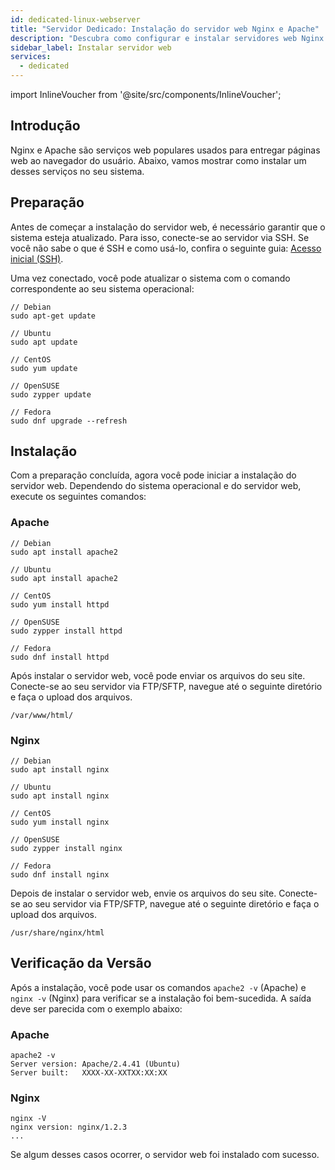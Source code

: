 ```yaml
---
id: dedicated-linux-webserver
title: "Servidor Dedicado: Instalação do servidor web Nginx e Apache"
description: "Descubra como configurar e instalar servidores web Nginx ou Apache para hospedar seu site de forma eficiente → Saiba mais agora"
sidebar_label: Instalar servidor web
services:
  - dedicated
---
```


import InlineVoucher from '@site/src/components/InlineVoucher';

## Introdução

Nginx e Apache são serviços web populares usados para entregar páginas web ao navegador do usuário. Abaixo, vamos mostrar como instalar um desses serviços no seu sistema.

<InlineVoucher />

## Preparação

Antes de começar a instalação do servidor web, é necessário garantir que o sistema esteja atualizado. Para isso, conecte-se ao servidor via SSH. Se você não sabe o que é SSH e como usá-lo, confira o seguinte guia: [Acesso inicial (SSH)](vserver-linux-ssh.md).

Uma vez conectado, você pode atualizar o sistema com o comando correspondente ao seu sistema operacional:

```
// Debian
sudo apt-get update

// Ubuntu
sudo apt update

// CentOS
sudo yum update

// OpenSUSE
sudo zypper update

// Fedora
sudo dnf upgrade --refresh
```

## Instalação

Com a preparação concluída, agora você pode iniciar a instalação do servidor web. Dependendo do sistema operacional e do servidor web, execute os seguintes comandos:

### Apache

```
// Debian
sudo apt install apache2

// Ubuntu
sudo apt install apache2

// CentOS
sudo yum install httpd

// OpenSUSE
sudo zypper install httpd

// Fedora
sudo dnf install httpd
```

Após instalar o servidor web, você pode enviar os arquivos do seu site. Conecte-se ao seu servidor via FTP/SFTP, navegue até o seguinte diretório e faça o upload dos arquivos.

```
/var/www/html/
```

### Nginx

```
// Debian
sudo apt install nginx

// Ubuntu
sudo apt install nginx

// CentOS
sudo yum install nginx

// OpenSUSE
sudo zypper install nginx

// Fedora
sudo dnf install nginx
```

Depois de instalar o servidor web, envie os arquivos do seu site. Conecte-se ao seu servidor via FTP/SFTP, navegue até o seguinte diretório e faça o upload dos arquivos.

```
/usr/share/nginx/html
```

## Verificação da Versão

Após a instalação, você pode usar os comandos `apache2 -v` (Apache) e `nginx -v` (Nginx) para verificar se a instalação foi bem-sucedida. A saída deve ser parecida com o exemplo abaixo:

### Apache

```
apache2 -v
Server version: Apache/2.4.41 (Ubuntu)
Server built:   XXXX-XX-XXTXX:XX:XX
```

### Nginx

```
nginx -V
nginx version: nginx/1.2.3
...
```

Se algum desses casos ocorrer, o servidor web foi instalado com sucesso.

<InlineVoucher />
